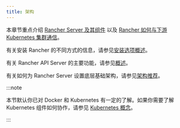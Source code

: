 ```yaml
---
title: 架构
---
```


<head>
  <link rel="canonical" href="https://ranchermanager.docs.rancher.com/zh/reference-guides/rancher-manager-architecture"/>
</head>

本章节重点介绍 [Rancher Server 及其组件](rancher-server-and-components.md) 以及 [Rancher 如何与下游 Kubernetes 集群通信](communicating-with-downstream-clusters.md)。

有关安装 Rancher 的不同方式的信息，请参见[安装选项概述](../../installation-and-upgrade/installation-and-upgrade.md#安装方式概述)。

有关 Rancher API Server 的主要功能，请参见[概述](../overview.md#rancher-api-server-的功能)。

有关如何为 Rancher Server 设置底层基础架构，请参见[架构推荐](recommendations.md)。

:::note

本节默认你已对 Docker 和 Kubernetes 有一定的了解。如果你需要了解 Kubernetes 组件如何协作，请参见 [Kubernetes 概念](../concepts.md)。

:::
